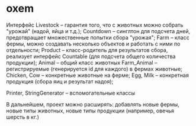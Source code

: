 # oxem
Интерфейс Livestock – гарантия того, что с животных можно собрать "урожай" (надой, яйца и т.д.);
Countdown – синглтон для подсчета дней, предотвращает множественные попытки сбора "урожая";
Farm – класс фермы, можно создавать несколько объектов и работать с ними по отдельности;
Product – класс-родитель для результатов сбора, реализует интерфейс Countable (для подсчета общего количества продукции);
Animal – общий класс животных
Farm_Animal – регистрируемые (генерируется id для каждого) в фермах животные;
Chicken, Cow – конкретные животные на ферме;
Egg, Milk – конкретная продукция (сбора яиц и результат надоя);

Printer, StringGenerator – вспомогательные классы

В дальнейшем, проект можно расширять: добавлять новые фермы, новые типы животных, новые типы продукции (например, овечья шерсть в кг.)
